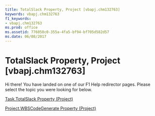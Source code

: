 ```yaml
---
title: TotalSlack Property, Project [vbapj.chm132763]
keywords: vbapj.chm132763
f1_keywords:
- vbapj.chm132763
ms.prod: office
ms.assetid: 776058c0-355a-4fa5-bf94-bf705d582d57
ms.date: 06/08/2017
---
```



# TotalSlack Property, Project [vbapj.chm132763]

Hi there! You have landed on one of our F1 Help redirector pages. Please select the topic you were looking for below.

[Task.TotalSlack Property (Project)](http://msdn.microsoft.com/library/6a9246c7-7d94-534e-28f2-403c2587976e%28Office.15%29.aspx)

[Project.WBSCodeGenerate Property (Project)](http://msdn.microsoft.com/library/c387015f-6243-1509-ae1a-bafdf09f7393%28Office.15%29.aspx)


